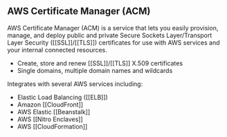 ## AWS Certificate Manager (ACM) 

AWS Certificate Manager (ACM) is a service that lets you easily provision, manage, and deploy public and private Secure Sockets Layer/Transport Layer Security ([[SSL]]/[[TLS]]) certificates for use with AWS services and your internal connected resources.

*   Create, store and renew [[SSL]]/[[TLS]] X.509 certificates  
*   Single domains, multiple domain names and wildcards

Integrates with several AWS services including:
*   Elastic Load Balancing ([[ELB]])
*   Amazon [[CloudFront]]  
*   AWS Elastic [[Beanstalk]]
*   AWS [[Nitro Enclaves]]  
*   AWS [[CloudFormation]]